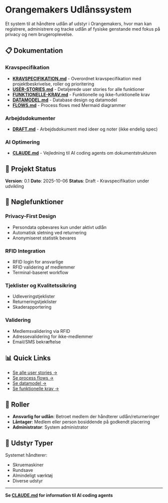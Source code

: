 # Orangemakers Udlånssystem

Et system til at håndtere udlån af udstyr i Orangemakers, hvor man kan registrere, administrere og tracke udlån af fysiske genstande med fokus på privacy og nem brugeroplevelse.

## 📋 Dokumentation

### Kravspecifikation
- **[KRAVSPECIFIKATION.md](KRAVSPECIFIKATION.md)** - Overordnet kravspecifikation med projektbeskrivelse, roller og prioritering
- **[USER-STORIES.md](USER-STORIES.md)** - Detaljerede user stories for alle funktioner
- **[FUNKTIONELLE-KRAV.md](FUNKTIONELLE-KRAV.md)** - Funktionelle og ikke-funktionelle krav
- **[DATAMODEL.md](DATAMODEL.md)** - Database design og datamodel
- **[FLOWS.md](FLOWS.md)** - Process flows med Mermaid diagrammer

### Arbejdsdokumenter
- **[DRAFT.md](DRAFT.md)** - Arbejdsdokument med ideer og noter (ikke endelig spec)

### AI Optimering
- **[CLAUDE.md](CLAUDE.md)** - Vejledning til AI coding agents om dokumentstrukturen

## 🎯 Projekt Status

**Version**: 0.1
**Dato**: 2025-10-06
**Status**: Draft - Kravspecifikation under udvikling

## 🔑 Nøglefunktioner

### Privacy-First Design
- Persondata opbevares kun under aktivt udlån
- Automatisk sletning ved returnering
- Anonymiseret statistik bevares

### RFID Integration
- RFID login for ansvarlige
- RFID validering af medlemmer
- Terminal-baseret workflow

### Tjeklister og Kvalitetssikring
- Udleveringstjeklister
- Returneringstjeklister
- Skaderapportering

### Validering
- Medlemsvalidering via RFID
- Adressevalidering for ikke-medlemmer
- Email/SMS bekræftelse

## 📊 Quick Links

- [Se alle user stories →](USER-STORIES.md)
- [Se process flows →](FLOWS.md)
- [Se datamodel →](DATAMODEL.md)
- [Se funktionelle krav →](FUNKTIONELLE-KRAV.md)

## 👥 Roller

- **Ansvarlig for udlån**: Betroet medlem der håndterer udlån/returneringer
- **Låntager**: Medlem eller person bosiddende på godkendt placering
- **Administrator**: System administrator

## 🔧 Udstyr Typer

Systemet håndterer:
- Skruemaskiner
- Rundsave
- Almindeligt værktøj
- Diverse udstyr

---

**Se [CLAUDE.md](CLAUDE.md) for information til AI coding agents**
